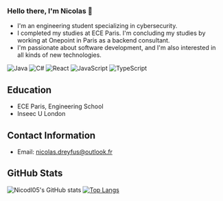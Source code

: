 ### Hello there, I'm Nicolas 👋

- I'm an engineering student specializing in cybersecurity.
- I completed my studies at ECE Paris. I'm concluding my studies by working at Onepoint in Paris as a backend consultant.
- I'm passionate about software development, and I'm also interested in all kinds of new technologies.

  
![Java](https://img.shields.io/badge/-Java-ED8B00?style=flat-square&logo=java)
![C#](https://img.shields.io/badge/-C%23-239120?style=flat-square&logo=c-sharp)
![React](https://img.shields.io/badge/-React-61DAFB?style=flat-square&logo=react)
![JavaScript](https://img.shields.io/badge/-JavaScript-black?style=flat-square&logo=javascript)
![TypeScript](https://img.shields.io/badge/-TypeScript-007ACC?style=flat-square&logo=typescript)
## Education

- ECE Paris, Engineering School
- Inseec U London

## Contact Information

- Email: nicolas.dreyfus@outlook.fr

## GitHub Stats

![Nicodl05's GitHub stats](https://github-readme-stats.vercel.app/api?username=Nicodl05&show_icons=true&theme=radical) [![Top Langs](https://github-readme-stats.vercel.app/api/top-langs/?username=Nicodl05&layout=compact)](https://github.com/anuraghazra/github-readme-stats)
